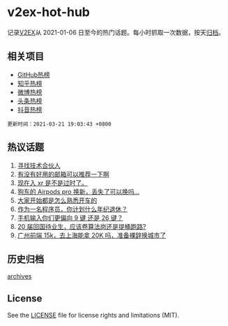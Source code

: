 # v2ex-hot-hub

 记录[V2EX](https://www.v2ex.com/)从 2021-01-06 日至今的热门话题。每小时抓取一次数据，按天[归档](archives)。
 
 ## 相关项目

- [GitHub热榜](https://github.com/lonnyzhang423/github-hot-hub)
- [知乎热榜](https://github.com/lonnyzhang423/zhihu-hot-hub)
- [微博热榜](https://github.com/lonnyzhang423/weibo-hot-hub)
- [头条热榜](https://github.com/lonnyzhang423/toutiao-hot-hub)
- [抖音热榜](https://github.com/lonnyzhang423/douyin-hot-hub)


 `更新时间：2021-03-21 19:03:43 +0800`

## 热议话题

1. [寻找技术合伙人](https://www.v2ex.com/t/763629)
1. [有没有好用的邮箱可以推荐一下啊](https://www.v2ex.com/t/763506)
1. [现在入 xr 是不是过时了。](https://www.v2ex.com/t/763538)
1. [狗东的 Airpods pro 换新，丢失了可以换吗...](https://www.v2ex.com/t/763574)
1. [大家开始都是怎么熟悉开车的](https://www.v2ex.com/t/763551)
1. [作为一名程序员，你计划什么年纪退休？](https://www.v2ex.com/t/763623)
1. [手机输入你们更偏向 9 键 还是 26 键？](https://www.v2ex.com/t/763678)
1. [20 届回国待业生，应该卷算法岗还是提桶跑路?](https://www.v2ex.com/t/763561)
1. [广州前端 15k，去上海能拿 20K 吗，准备裸辞换城市了](https://www.v2ex.com/t/763654)

## 历史归档

[archives](archives)

## License

See the [LICENSE](LICENSE) file for license rights and limitations (MIT).
